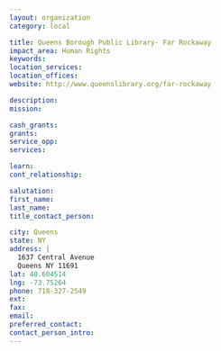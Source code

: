 ```yaml
---
layout: organization
category: local

title: Queens Borough Public Library- Far Rockaway
impact_area: Human Rights
keywords: 
location_services: 
location_offices: 
website: http://www.queenslibrary.org/far-rockaway

description: 
mission: 

cash_grants: 
grants: 
service_opp: 
services: 

learn: 
cont_relationship: 

salutation: 
first_name: 
last_name: 
title_contact_person: 

city: Queens
state: NY
address: |
  1637 Central Avenue     
  Queens NY 11691
lat: 40.604514
lng: -73.75264
phone: 718-327-2549
ext: 
fax: 
email: 
preferred_contact: 
contact_person_intro: 
---
```

